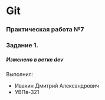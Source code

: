 # Git
### Практическая работа №7
### Задание 1.
##### Изменено в ветке dev
Выполнил:
* Ивакин Дмитрий Александрович
* УВПв-321